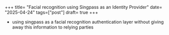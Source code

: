 +++
title= "Facial recognition using Singpass as an Identity Provider"
date= "2025-04-24"
tags=["post"]
draft= true
+++

- using singpass as a facial recognition authentication layer without giving away this information to relying parties